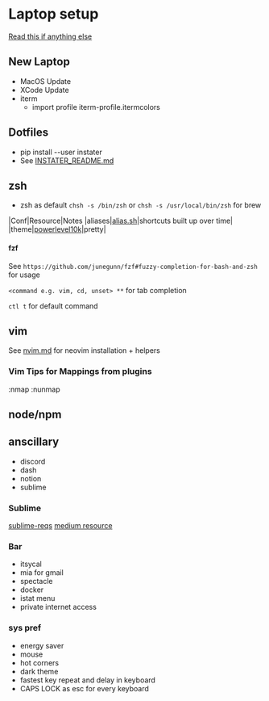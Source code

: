 # Laptop setup

[Read this if anything else](https://sourabhbajaj.com/mac-setup)

## New Laptop

- MacOS Update
- XCode Update
- iterm
  - import profile iterm-profile.itermcolors

## Dotfiles
- pip install --user instater
- See [INSTATER_README.md](./dotfiles/INSTATER_README.md)

## zsh

- zsh as default `chsh -s /bin/zsh` or `chsh -s /usr/local/bin/zsh` for brew

|Conf|Resource|Notes
|aliases|[alias.sh](dotfiles/zsh/plugins/alias.zsh)|shortcuts built up over time|
|theme|[powerlevel10k](https://github.com/romkatv/powerlevel10k)|pretty|

#### fzf

See `https://github.com/junegunn/fzf#fuzzy-completion-for-bash-and-zsh` for usage

`<command e.g. vim, cd, unset> **` for tab completion

`ctl t` for default command

## vim

See [nvim.md](dotfiles/files/nvim/neovim.md) for neovim installation + helpers

### Vim Tips for Mappings from plugins

:nmap
:nunmap

## node/npm

## anscillary

- discord
- dash
- notion
- sublime

### Sublime

[sublime-reqs](./requirements/sublime.txt)
[medium resource](https://medium.com/@adrianmcli/setting-up-sublime-text-3-for-reactjs-3bf6baceb73a)

### Bar

- itsycal
- mia for gmail
- spectacle
- docker
- istat menu
- private internet access

### sys pref

- energy saver
- mouse
- hot corners
- dark theme
- fastest key repeat and delay in keyboard
- CAPS LOCK as esc for every keyboard
